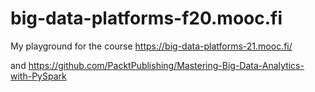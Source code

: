 # big-data-platforms-f20.mooc.fi
My playground for the course https://big-data-platforms-21.mooc.fi/

and
https://github.com/PacktPublishing/Mastering-Big-Data-Analytics-with-PySpark 
